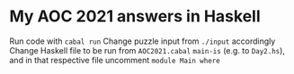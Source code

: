 # My AOC 2021 answers in Haskell
Run code with `cabal run`
Change puzzle input from `./input` accordingly
Change Haskell file to be run from `AOC2021.cabal` `main-is` (e.g. to `Day2.hs`), and in that respective file uncomment `module Main where`
